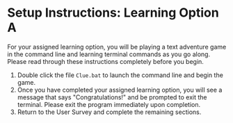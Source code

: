 # Setup Instructions: Learning Option A

For your assigned learning option, you will be playing a text adventure game in the command line and learning terminal commands as you go along. Please read through these instructions completely before you begin.

1. Double click the file `Clue.bat` to launch the command line and begin the game.
2. Once you have completed your assigned learning option, you will see a message that says "Congratulations!" and be prompted to exit the terminal. Please exit the program immediately upon completion.
3. Return to the User Survey and complete the remaining sections.
